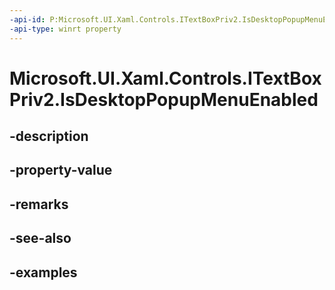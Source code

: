 ```yaml
---
-api-id: P:Microsoft.UI.Xaml.Controls.ITextBoxPriv2.IsDesktopPopupMenuEnabled
-api-type: winrt property
---
```


# Microsoft.UI.Xaml.Controls.ITextBoxPriv2.IsDesktopPopupMenuEnabled

<!--
public bool IsDesktopPopupMenuEnabled { get; set; }
-->


## -description

## -property-value

## -remarks

## -see-also

## -examples


